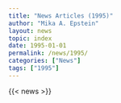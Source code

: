 ```yaml
---
title: "News Articles (1995)"
author: "Mika A. Epstein"
layout: news
topic: index
date: 1995-01-01
permalink: /news/1995/
categories: ["News"]
tags: ["1995"]
---
```


{{< news >}}
